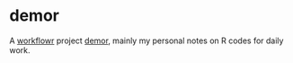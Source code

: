 # demor

A [workflowr][] project [demor][], mainly my personal notes on R codes for daily work.

[workflowr]: https://github.com/workflowr/workflowr
[demor]: https://lchunhui.github.io/demor/
